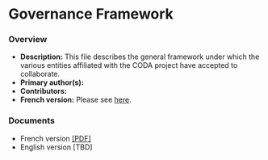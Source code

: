 # Governance Framework

### Overview
 
- **Description:** This file describes the general framework under which the various entities affiliated with the CODA project have accepted to collaborate.
- **Primary author(s):** 
- **Contributors:** 
- **French version:** Please see [here](/governance-framework-fr.md).

### Documents

- French version [[PDF]](https://github.com/coda-platform/guides-and-policies/raw/main/policies/governance/GovernanceFramework-FR.pdf)
- English version [TBD]
